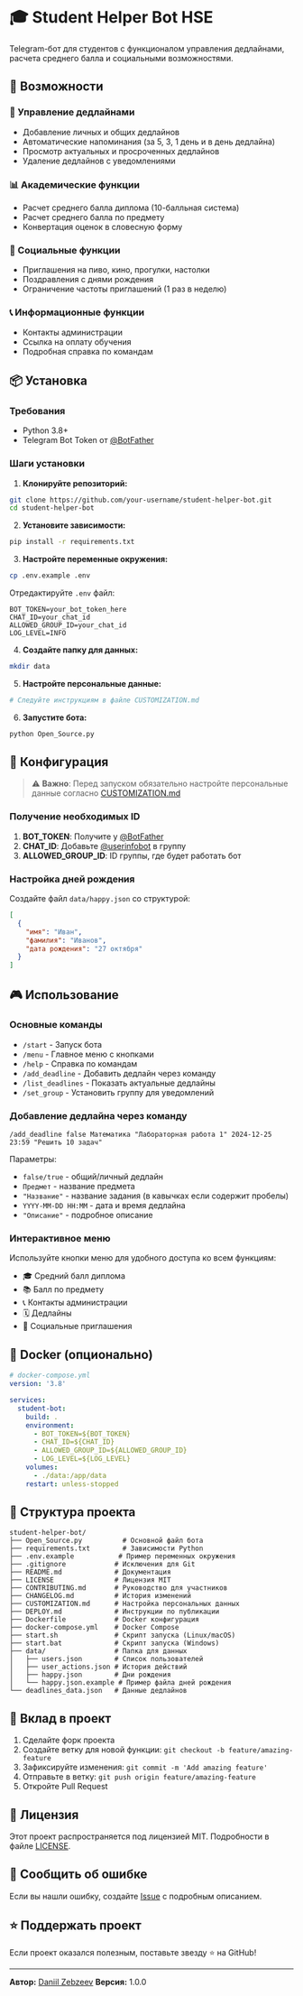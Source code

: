 # 🎓 Student Helper Bot HSE

Telegram-бот для студентов с функционалом управления дедлайнами, расчета среднего балла и социальными возможностями.

## 🚀 Возможности

### 📅 Управление дедлайнами
- Добавление личных и общих дедлайнов
- Автоматические напоминания (за 5, 3, 1 день и в день дедлайна)
- Просмотр актуальных и просроченных дедлайнов
- Удаление дедлайнов с уведомлениями

### 📊 Академические функции
- Расчет среднего балла диплома (10-балльная система)
- Расчет среднего балла по предмету
- Конвертация оценок в словесную форму

### 🎉 Социальные функции
- Приглашения на пиво, кино, прогулки, настолки
- Поздравления с днями рождения
- Ограничение частоты приглашений (1 раз в неделю)

### 📞 Информационные функции
- Контакты администрации
- Ссылка на оплату обучения
- Подробная справка по командам

## 📦 Установка

### Требования
- Python 3.8+
- Telegram Bot Token от [@BotFather](https://t.me/botfather)

### Шаги установки

1. **Клонируйте репозиторий:**
```bash
git clone https://github.com/your-username/student-helper-bot.git
cd student-helper-bot
```

2. **Установите зависимости:**
```bash
pip install -r requirements.txt
```

3. **Настройте переменные окружения:**
```bash
cp .env.example .env
```

Отредактируйте `.env` файл:
```env
BOT_TOKEN=your_bot_token_here
CHAT_ID=your_chat_id
ALLOWED_GROUP_ID=your_chat_id
LOG_LEVEL=INFO
```

4. **Создайте папку для данных:**
```bash
mkdir data
```

5. **Настройте персональные данные:**
```bash
# Следуйте инструкциям в файле CUSTOMIZATION.md
```

6. **Запустите бота:**
```bash
python Open_Source.py
```

## 🔧 Конфигурация

> ⚠️ **Важно**: Перед запуском обязательно настройте персональные данные согласно [CUSTOMIZATION.md](CUSTOMIZATION.md)

### Получение необходимых ID

1. **BOT_TOKEN**: Получите у [@BotFather](https://t.me/botfather)
2. **CHAT_ID**: Добавьте [@userinfobot](https://t.me/userinfobot) в группу
3. **ALLOWED_GROUP_ID**: ID группы, где будет работать бот

### Настройка дней рождения

Создайте файл `data/happy.json` со структурой:
```json
[
  {
    "имя": "Иван",
    "фамилия": "Иванов",
    "дата рождения": "27 октября"
  }
]
```

## 🎮 Использование

### Основные команды
- `/start` - Запуск бота
- `/menu` - Главное меню с кнопками
- `/help` - Справка по командам
- `/add_deadline` - Добавить дедлайн через команду
- `/list_deadlines` - Показать актуальные дедлайны
- `/set_group` - Установить группу для уведомлений

### Добавление дедлайна через команду
```
/add_deadline false Математика "Лабораторная работа 1" 2024-12-25 23:59 "Решить 10 задач"
```

Параметры:
- `false/true` - общий/личный дедлайн
- `Предмет` - название предмета
- `"Название"` - название задания (в кавычках если содержит пробелы)
- `YYYY-MM-DD HH:MM` - дата и время дедлайна
- `"Описание"` - подробное описание

### Интерактивное меню

Используйте кнопки меню для удобного доступа ко всем функциям:
- 🎓 Средний балл диплома
- 📚 Балл по предмету  
- 📞 Контакты администрации
- 🗓 Дедлайны
- 🍺 Социальные приглашения

## 🐳 Docker (опционально)

```yaml
# docker-compose.yml
version: '3.8'

services:
  student-bot:
    build: .
    environment:
      - BOT_TOKEN=${BOT_TOKEN}
      - CHAT_ID=${CHAT_ID}
      - ALLOWED_GROUP_ID=${ALLOWED_GROUP_ID}
      - LOG_LEVEL=${LOG_LEVEL}
    volumes:
      - ./data:/app/data
    restart: unless-stopped
```

## 📁 Структура проекта

```
student-helper-bot/
├── Open_Source.py          # Основной файл бота
├── requirements.txt        # Зависимости Python
├── .env.example           # Пример переменных окружения
├── .gitignore            # Исключения для Git
├── README.md             # Документация
├── LICENSE               # Лицензия MIT
├── CONTRIBUTING.md       # Руководство для участников
├── CHANGELOG.md          # История изменений
├── CUSTOMIZATION.md      # Настройка персональных данных
├── DEPLOY.md             # Инструкции по публикации
├── Dockerfile            # Docker конфигурация
├── docker-compose.yml    # Docker Compose
├── start.sh              # Скрипт запуска (Linux/macOS)
├── start.bat             # Скрипт запуска (Windows)
├── data/                 # Папка для данных
│   ├── users.json        # Список пользователей
│   ├── user_actions.json # История действий
│   ├── happy.json        # Дни рождения
│   └── happy.json.example # Пример файла дней рождения
└── deadlines_data.json   # Данные дедлайнов
```

## 🤝 Вклад в проект

1. Сделайте форк проекта
2. Создайте ветку для новой функции: `git checkout -b feature/amazing-feature`
3. Зафиксируйте изменения: `git commit -m 'Add amazing feature'`
4. Отправьте в ветку: `git push origin feature/amazing-feature`
5. Откройте Pull Request

## 📝 Лицензия

Этот проект распространяется под лицензией MIT. Подробности в файле [LICENSE](LICENSE).

## 🐛 Сообщить об ошибке

Если вы нашли ошибку, создайте [Issue](https://github.com/your-username/student-helper-bot/issues) с подробным описанием.

## ⭐ Поддержать проект

Если проект оказался полезным, поставьте звезду ⭐ на GitHub!

---

**Автор:** [Daniil Zebzeev](https://github.com/your-username)
**Версия:** 1.0.0 
